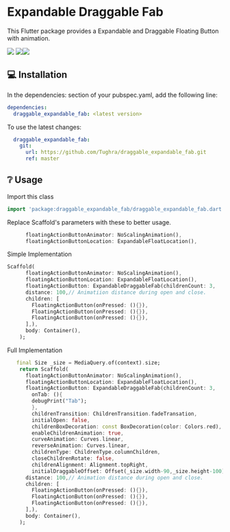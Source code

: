 
# Expandable Draggable Fab

This Flutter package provides a Expandable and Draggable Floating Button with animation.

![](https://raw.githubusercontent.com/Tughra/draggable_expandable_fab/master/gif/demo1.gif) ![](https://raw.githubusercontent.com/Tughra/draggable_expandable_fab/master/gif/demo2.gif)![](https://raw.githubusercontent.com/Tughra/draggable_expandable_fab/master/gif/demo3.gif)

## 💻 Installation

In the dependencies: section of your pubspec.yaml, add the following line:

```yaml
dependencies:
  draggable_expandable_fab: <latest version>
```
To use the latest changes:

```yaml
  draggable_expandable_fab:
    git:
      url: https://github.com/Tughra/draggable_expandable_fab.git
      ref: master
```
## ❔ Usage

Import this class

```dart
import 'package:draggable_expandable_fab/draggable_expandable_fab.dart';
```

Replace Scaffold's parameters with these to better usage.

```dart
      floatingActionButtonAnimator: NoScalingAnimation(),
      floatingActionButtonLocation: ExpandableFloatLocation(),
```

Simple Implementation

```dart
Scaffold(
      floatingActionButtonAnimator: NoScalingAnimation(),
      floatingActionButtonLocation: ExpandableFloatLocation(),
      floatingActionButton: ExpandableDraggableFab(childrenCount: 3,
      distance: 100,// Animatiion distance during open and close. 
      children: [
        FloatingActionButton(onPressed: (){}),
        FloatingActionButton(onPressed: (){}),
        FloatingActionButton(onPressed: (){}),
      ],),
      body: Container(),
    );
 ```    
   


Full Implementation

```dart
   final Size _size = MediaQuery.of(context).size;
    return Scaffold(
      floatingActionButtonAnimator: NoScalingAnimation(),
      floatingActionButtonLocation: ExpandableFloatLocation(),
      floatingActionButton: ExpandableDraggableFab(childrenCount: 3,
        onTab: (){
        debugPrint("Tab");
        },
        childrenTransition: ChildrenTransition.fadeTransation,
        initialOpen: false,
        childrenBoxDecoration: const BoxDecoration(color: Colors.red),
        enableChildrenAnimation: true,
        curveAnimation: Curves.linear,
        reverseAnimation: Curves.linear,
        childrenType: ChildrenType.columnChildren,
        closeChildrenRotate: false,
        childrenAlignment: Alignment.topRight,
        initialDraggableOffset: Offset(_size.width-90,_size.height-100),
      distance: 100,// Animation distance during open and close.
      children: [
        FloatingActionButton(onPressed: (){}),
        FloatingActionButton(onPressed: (){}),
        FloatingActionButton(onPressed: (){}),
      ],),
      body: Container(),
    );
 ```   
